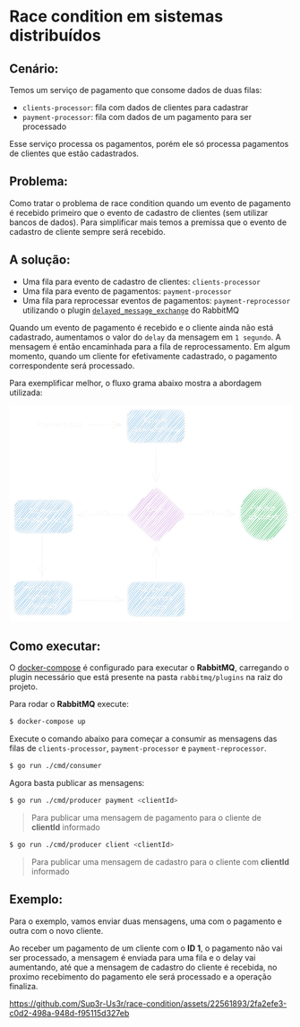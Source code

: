 # Race condition em sistemas distribuídos

## Cenário:

Temos um serviço de pagamento que consome dados de duas filas:

- `clients-processor`: fila com dados de clientes para cadastrar
- `payment-processor`: fila com dados de um pagamento para ser processado

Esse serviço processa os pagamentos, porém ele só processa pagamentos de clientes que estão cadastrados.

## Problema:

Como tratar o problema de race condition quando um evento de pagamento é recebido primeiro que o evento de cadastro de clientes (sem utilizar bancos de dados). Para simplificar mais temos a premissa que o evento de cadastro de cliente sempre será recebido.

## A solução:

- Uma fila para evento de cadastro de clientes: `clients-processor`
- Uma fila para evento de pagamentos: `payment-processor`
- Uma fila para reprocessar eventos de pagamentos: `payment-reprocessor` utilizando o plugin [`delayed_message_exchange`](https://github.com/rabbitmq/rabbitmq-delayed-message-exchange/releases) do RabbitMQ

Quando um evento de pagamento é recebido e o cliente ainda não está cadastrado, aumentamos o valor do `delay` da mensagem em `1 segundo`. A mensagem é então encaminhada para a fila de reprocessamento. Em algum momento, quando um cliente for efetivamente cadastrado, o pagamento correspondente será processado.

Para exemplificar melhor, o fluxo grama abaixo mostra a abordagem utilizada:

![Race condition](./.github/assets/race-condition.svg)

## Como executar:

O [docker-compose](./docker-compose.yml) é configurado para executar o **RabbitMQ**, carregando o plugin necessário que está presente na pasta `rabbitmq/plugins` na raiz do projeto.

Para rodar o **RabbitMQ** execute:

```sh
$ docker-compose up
```

Execute o comando abaixo para começar a consumir as mensagens das filas de `clients-processor`, `payment-processor` e `payment-reprocessor`.

```sh
$ go run ./cmd/consumer
```

Agora basta publicar as mensagens:

```sh
$ go run ./cmd/producer payment <clientId>
```

> Para publicar uma mensagem de pagamento para o cliente de **clientId** informado

```sh
$ go run ./cmd/producer client <clientId>
```

> Para publicar uma mensagem de cadastro para o cliente com **clientId** informado

## Exemplo:

Para o exemplo, vamos enviar duas mensagens, uma com o pagamento e outra com o novo cliente.

Ao receber um pagamento de um cliente com o **ID 1**, o pagamento não vai ser processado, a mensagem é enviada para uma fila e o delay vai aumentando, até que a mensagem de cadastro do cliente é recebida, no proximo recebimento do pagamento ele será processado e a operação finaliza.

https://github.com/Sup3r-Us3r/race-condition/assets/22561893/2fa2efe3-c0d2-498a-948d-f95115d327eb
